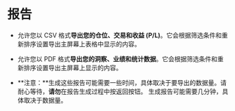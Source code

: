 # **报告**

- 允许您以 CSV 格式**导出您的仓位、交易和收益 (P/L)**。它会根据筛选条件和重新排序设置导出主屏幕上表格中显示的内容。
- 允许您以 PDF 格式**导出您的洞察、业绩和统计数据**。它会根据筛选条件和重新排序设置导出主屏幕上显示的内容。

- **注意：**生成这些报告可能需要一些时间，具体取决于要导出的数据量。请耐心等待，**请勿**在报告生成过程中按返回按钮。
生成报告可能需要几分钟，具体取决于数据量。

